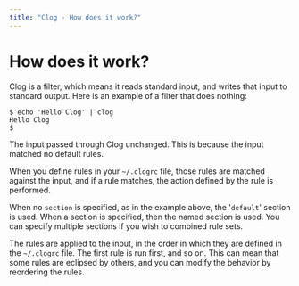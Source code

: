 ```yaml
---
title: "Clog - How does it work?"
---
```


# How does it work?

Clog is a filter, which means it reads standard input, and writes that input to standard output.
Here is an example of a filter that does nothing:

```
$ echo 'Hello Clog' | clog
Hello Clog
$
```

The input passed through Clog unchanged.
This is because the input matched no default rules.

When you define rules in your `~/.clogrc` file, those rules are matched against the input, and if a rule matches, the action defined by the rule is performed.

When no `section` is specified, as in the example above, the \'`default`\' section is used.
When a section is specified, then the named section is used.
You can specify multiple sections if you wish to combined rule sets.

The rules are applied to the input, in the order in which they are defined in the `~/.clogrc` file.
The first rule is run first, and so on.
This can mean that some rules are eclipsed by others, and you can modify the behavior by reordering the rules.
